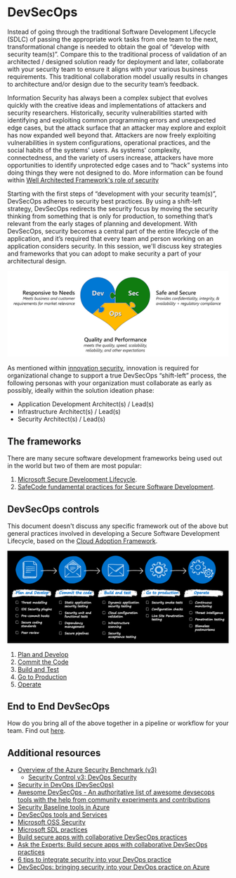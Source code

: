# DevSecOps

Instead of going through the traditional Software Development Lifecycle (SDLC) of passing the appropriate work tasks from one team to the next, transformational change is needed to obtain the goal of “develop with security team(s)”. Compare this to the traditional process of validation of an architected / designed solution ready for deployment and later, collaborate with your security team to ensure it aligns with your various business requirements. This traditional collaboration model usually results in changes to architecture and/or design due to the security team’s feedback.

Information Security has always been a complex subject that evolves quickly with the creative ideas and implementations of attackers and security researchers. Historically, security vulnerabilities started with identifying and exploiting common programming errors and unexpected edge cases, but the attack surface that an attacker may explore and exploit has now expanded well beyond that. Attackers are now freely exploiting vulnerabilities in system configurations, operational practices, and the social habits of the systems' users. As systems' complexity, connectedness, and the variety of users increase, attackers have more opportunities to identify unprotected edge cases and to “hack” systems into doing things they were not designed to do. More information can be found within [Well Architected Framework's role of security](https://docs.microsoft.com/azure/architecture/framework/security/overview)

Starting with the first steps of “development with your security team(s)”, DevSecOps adheres to security best practices. By using a shift-left strategy, DevSecOps redirects the security focus by moving the security thinking from something that is only for production, to something that’s relevant from the early stages of planning and development. With DevSecOps, security becomes a central part of the entire lifecycle of the application, and it’s required that every team and person working on an application considers security. In this session, we'll discuss key strategies and frameworks that you can adopt to make security a part of your architectural design.

![innovation security devsecops team collaboration](./media/devsecops-heart.png)

As mentioned within [innovation security](https://docs.microsoft.com/azure/cloud-adoption-framework/secure/innovation-security), innovation is required for organizational change to support a true DevSecOps “shift-left” process, the following personas with your organization must collaborate as early as possibly, ideally within the solution ideation phase:

 - Application Development Architect(s) / Lead(s)
 - Infrastructure Architect(s) / Lead(s)
 - Security Architect(s) / Lead(s)

## The frameworks

There are many secure software development frameworks being used out in the world but two of them are most popular:
1. [Microsoft Secure Development Lifecycle](https://www.microsoft.com/securityengineering/sdl/practices).
1. [SafeCode fundamental practices for Secure Software Development](https://safecode.org/uncategorized/fundamental-practices-secure-software-development).

## DevSecOps controls

This document doesn't discuss any specific framework out of the above but general practices involved in developing a Secure Software Development Lifecycle, based on the [Cloud Adoption Framework](https://docs.microsoft.com/azure/cloud-adoption-framework/secure/devsecops-controls).

![DevSecOps Controls](./media/devsecops-controls.png)

1. [Plan and Develop](./1-plan-develop.md)
1. [Commit the Code](./2-commit.md)
1. [Build and Test](./3-build-test.md)
1. [Go to Production](./4-goto-production.md)
1. [Operate](./5-operate.md)

## End to End DevSecOps

How do you bring all of the above together in a pipeline or workflow for your team. Find out [here](EndToEnd.md).

## Additional resources

- [Overview of the Azure Security Benchmark (v3)](https://docs.microsoft.com/security/benchmark/azure/overview)
  - [Security Control v3: DevOps Security](https://docs.microsoft.com/security/benchmark/azure/security-controls-v3-devops-security)
- [Security in DevOps (DevSecOps)](https://docs.microsoft.com/devops/operate/security-in-devops)
- [Awesome DevSecOps - An authoritative list of awesome devsecops tools with the help from community experiments and contributions](https://github.com/devsecops/awesome-devsecops)
- [Security Baseline tools in Azure](https://docs.microsoft.com/azure/cloud-adoption-framework/govern/security-baseline/toolchain)
- [DevSecOps tools and Services](https://azure.microsoft.com/solutions/devsecops/#overview)
- [Microsoft OSS Security](https://www.microsoft.com/securityengineering/opensource/?activetab=security+analysis%3aprimaryr3)
- [Microsoft SDL practices](https://www.microsoft.com/securityengineering/sdl/practices)
- [Build secure apps with collaborative DevSecOps practices](https://myignite.microsoft.com/sessions/0c2b0490-1e47-4144-a569-20632ea53661?source=sessions)
- [Ask the Experts: Build secure apps with collaborative DevSecOps practices](https://myignite.microsoft.com/sessions/114eeb34-9bb8-4798-bc3c-f179ec2d05e2?source=sessions)
- [6 tips to integrate security into your DevOps practice](https://azure.microsoft.com/mediahandler/files/resourcefiles/6-tips-to-integrate-security-into-your-devops-practices/DevSecOps_Report_Tips_D6_fm.pdf)
- [DevSecOps: bringing security into your DevOps practice on Azure](https://docs.microsoft.com/shows/Azure-Enablement/DevSecOps-bringing-security-into-your-DevOps-practice-on-Azure)
